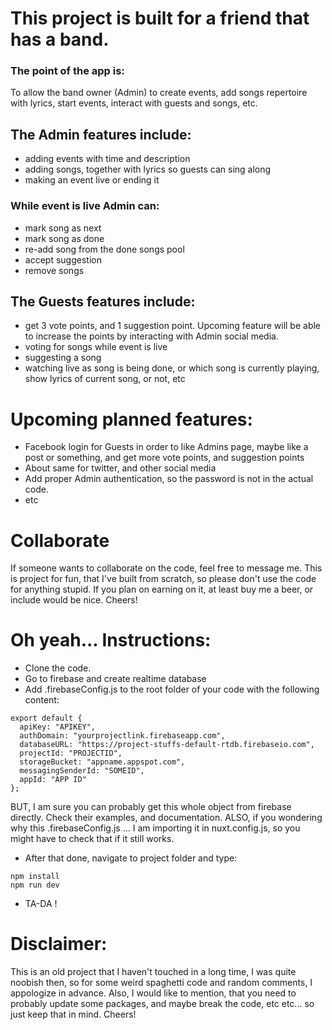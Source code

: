 # This project is built for a friend that has a band.
### The point of the app is:
To allow the band owner (Admin) to create events, add songs repertoire with lyrics, start events, interact with guests and songs, etc.

## The Admin features include:
- adding events with time and description
- adding songs, together with lyrics so guests can sing along
- making an event live or ending it
### While event is live Admin can:
- mark song as next
- mark song as done
- re-add song from the done songs pool
- accept suggestion
- remove songs

## The Guests features include:
- get 3 vote points, and 1 suggestion point. Upcoming feature will be able to increase the points by interacting with Admin social media.
- voting for songs while event is live
- suggesting a song
- watching live as song is being done, or which song is currently playing, show lyrics of current song, or not, etc

# Upcoming planned features:
- Facebook login for Guests in order to like Admins page, maybe like a post or something, and get more vote points, and suggestion points
- About same for twitter, and other social media
- Add proper Admin authentication, so the password is not in the actual code.
- etc

# Collaborate
If someone wants to collaborate on the code, feel free to message me.
This is project for fun, that I've built from scratch, so please don't use the code for anything stupid. If you plan on earning on it, at least buy me a beer, or include would be nice. Cheers!

# Oh yeah... Instructions:
- Clone the code.
- Go to firebase and create realtime database
- Add .firebaseConfig.js to the root folder of your code with the following content:
```
export default {
  apiKey: "APIKEY",
  authDomain: "yourprojectlink.firebaseapp.com",
  databaseURL: "https://project-stuffs-default-rtdb.firebaseio.com",
  projectId: "PROJECTID",
  storageBucket: "appname.appspot.com",
  messagingSenderId: "SOMEID",
  appId: "APP ID"
};
```
BUT, I am sure you can probably get this whole object from firebase directly. Check their examples, and documentation.
ALSO, if you wondering why this .firebaseConfig.js ... I am importing it in nuxt.config.js, so you might have to check that if it still works.
- After that done, navigate to project folder and type:
```
npm install
npm run dev
```
- TA-DA !


# Disclaimer:
This is an old project that I haven't touched in a long time, I was quite noobish then, so for some weird spaghetti code and random comments, I appologize in advance.
Also, I would like to mention, that you need to probably update some packages, and maybe break the code, etc etc... so just keep that in mind.
Cheers!

